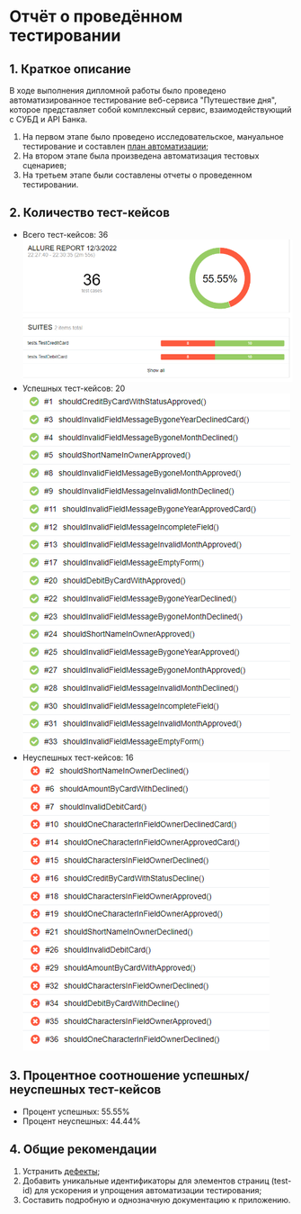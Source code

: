 # Отчёт о проведённом тестировании

## 1. Краткое описание

В ходе выполнения дипломной работы было проведено автоматизированное тестирование веб-сервиса "Путешествие дня",
которое представляет собой комплексный сервис, взаимодействующий с СУБД и API Банка.

1. На первом этапе было проведено исследовательское,
   мануальное тестирование и составлен [план автоматизации](https://github.com/LuxorGonsalez/Diplom/blob/master/documentation/Plan.md);
2. На втором этапе была произведена автоматизация тестовых сценариев;
3. На третьем этапе были составлены отчеты о проведенном тестировании.

## 2. Количество тест-кейсов

- Всего тест-кейсов: 36
![allure.png](allure.png)
- Успешных тест-кейсов: 20
![yes.png](yes.png)
- Неуспешных тест-кейсов: 16
![no.png](no.png)


## 3. Процентное соотношение успешных/неуспешных тест-кейсов

- Процент успешных: 55.55%
- Процент неуспешных: 44.44%

## 4. Общие рекомендации

1. Устранить [дефекты](https://github.com/LuxorGonsalez/Diplom/issues);
2. Добавить уникальные идентификаторы для элементов страниц (test-id) для ускорения и упрощения
   автоматизации тестирования;
3. Составить подробную и однозначную документацию к приложению.
